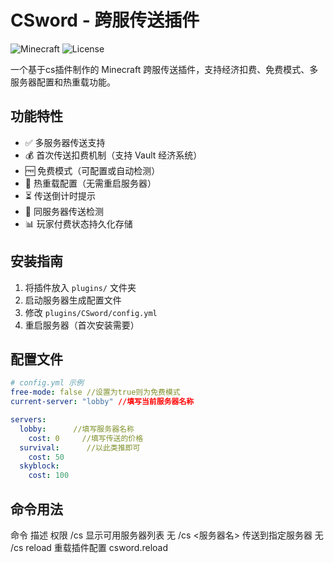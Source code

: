 # CSword - 跨服传送插件

![Minecraft](https://img.shields.io/badge/Minecraft-1.21+-brightgreen)
![License](https://img.shields.io/badge/License-MIT-blue)

一个基于cs插件制作的 Minecraft 跨服传送插件，支持经济扣费、免费模式、多服务器配置和热重载功能。

## 功能特性

- ✅ 多服务器传送支持
- 💰 首次传送扣费机制（支持 Vault 经济系统）
- 🆓 免费模式（可配置或自动检测）
- 🔄 热重载配置（无需重启服务器）
- ⏳ 传送倒计时提示
- 🔄 同服务器传送检测
- 📊 玩家付费状态持久化存储

## 安装指南

1. 将插件放入 `plugins/` 文件夹
2. 启动服务器生成配置文件
3. 修改 `plugins/CSword/config.yml`
4. 重启服务器（首次安装需要）

## 配置文件

```yaml
# config.yml 示例
free-mode: false //设置为true则为免费模式
current-server: "lobby" //填写当前服务器名称

servers:
  lobby:      //填写服务器名称
    cost: 0     //填写传送的价格
  survival:      //以此类推即可
    cost: 50
  skyblock:
    cost: 100
```

## 命令用法
命令	描述	权限
/cs	显示可用服务器列表	无
/cs <服务器名>	传送到指定服务器	无
/cs reload	重载插件配置	csword.reload
